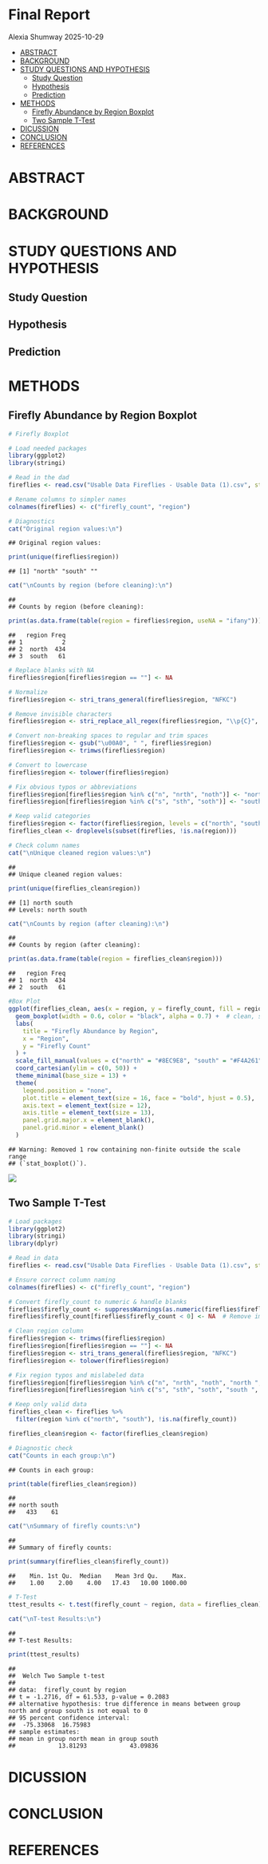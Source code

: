Final Report
================
Alexia Shumway
2025-10-29

- [ABSTRACT](#abstract)
- [BACKGROUND](#background)
- [STUDY QUESTIONS AND HYPOTHESIS](#study-questions-and-hypothesis)
  - [Study Question](#study-question)
  - [Hypothesis](#hypothesis)
  - [Prediction](#prediction)
- [METHODS](#methods)
  - [Firefly Abundance by Region
    Boxplot](#firefly-abundance-by-region-boxplot)
  - [Two Sample T-Test](#two-sample-t-test)
- [DICUSSION](#dicussion)
- [CONCLUSION](#conclusion)
- [REFERENCES](#references)

# ABSTRACT

# BACKGROUND

# STUDY QUESTIONS AND HYPOTHESIS

## Study Question

## Hypothesis

## Prediction

# METHODS

## Firefly Abundance by Region Boxplot

``` r
# Firefly Boxplot

# Load needed packages
library(ggplot2)
library(stringi)

# Read in the dad
fireflies <- read.csv("Usable Data Fireflies - Usable Data (1).csv", stringsAsFactors = FALSE)

# Rename columns to simpler names
colnames(fireflies) <- c("firefly_count", "region")

# Diagnostics
cat("Original region values:\n")
```

    ## Original region values:

``` r
print(unique(fireflies$region))
```

    ## [1] "north" "south" ""

``` r
cat("\nCounts by region (before cleaning):\n")
```

    ## 
    ## Counts by region (before cleaning):

``` r
print(as.data.frame(table(region = fireflies$region, useNA = "ifany")))
```

    ##   region Freq
    ## 1           2
    ## 2  north  434
    ## 3  south   61

``` r
# Replace blanks with NA
fireflies$region[fireflies$region == ""] <- NA

# Normalize 
fireflies$region <- stri_trans_general(fireflies$region, "NFKC")

# Remove invisible characters
fireflies$region <- stri_replace_all_regex(fireflies$region, "\\p{C}", "")

# Convert non-breaking spaces to regular and trim spaces
fireflies$region <- gsub("\u00A0", " ", fireflies$region)
fireflies$region <- trimws(fireflies$region)

# Convert to lowercase
fireflies$region <- tolower(fireflies$region)

# Fix obvious typos or abbreviations
fireflies$region[fireflies$region %in% c("n", "nrth", "noth")] <- "north"
fireflies$region[fireflies$region %in% c("s", "sth", "soth")] <- "south"

# Keep valid categories
fireflies$region <- factor(fireflies$region, levels = c("north", "south"))
fireflies_clean <- droplevels(subset(fireflies, !is.na(region)))

# Check column names
cat("\nUnique cleaned region values:\n")
```

    ## 
    ## Unique cleaned region values:

``` r
print(unique(fireflies_clean$region))
```

    ## [1] north south
    ## Levels: north south

``` r
cat("\nCounts by region (after cleaning):\n")
```

    ## 
    ## Counts by region (after cleaning):

``` r
print(as.data.frame(table(region = fireflies_clean$region)))
```

    ##   region Freq
    ## 1  north  434
    ## 2  south   61

``` r
#Box Plot
ggplot(fireflies_clean, aes(x = region, y = firefly_count, fill = region)) +
  geom_boxplot(width = 0.6, color = "black", alpha = 0.7) +  # clean, solid boxes
  labs(
    title = "Firefly Abundance by Region",
    x = "Region",
    y = "Firefly Count"
  ) +
  scale_fill_manual(values = c("north" = "#8EC9E8", "south" = "#F4A261")) +  # subtle professional palette
  coord_cartesian(ylim = c(0, 50)) +
  theme_minimal(base_size = 13) +
  theme(
    legend.position = "none",
    plot.title = element_text(size = 16, face = "bold", hjust = 0.5),
    axis.text = element_text(size = 12),
    axis.title = element_text(size = 13),
    panel.grid.major.x = element_blank(),
    panel.grid.minor = element_blank()
  )
```

    ## Warning: Removed 1 row containing non-finite outside the scale range
    ## (`stat_boxplot()`).

![](Rmd-Final-Report_files/figure-gfm/unnamed-chunk-1-1.png)<!-- -->

## Two Sample T-Test

``` r
# Load packages
library(ggplot2)
library(stringi)
library(dplyr)

# Read in data
fireflies <- read.csv("Usable Data Fireflies - Usable Data (1).csv", stringsAsFactors = FALSE)

# Ensure correct column naming
colnames(fireflies) <- c("firefly_count", "region")

# Convert firefly_count to numeric & handle blanks
fireflies$firefly_count <- suppressWarnings(as.numeric(fireflies$firefly_count))
fireflies$firefly_count[fireflies$firefly_count < 0] <- NA  # Remove impossible values if any

# Clean region column
fireflies$region <- trimws(fireflies$region)
fireflies$region[fireflies$region == ""] <- NA
fireflies$region <- stri_trans_general(fireflies$region, "NFKC")
fireflies$region <- tolower(fireflies$region)

# Fix region typos and mislabeled data
fireflies$region[fireflies$region %in% c("n", "nrth", "noth", "north ", "northwest")] <- "north"
fireflies$region[fireflies$region %in% c("s", "sth", "soth", "south ", "southeast")] <- "south"

# Keep only valid data
fireflies_clean <- fireflies %>%
  filter(region %in% c("north", "south"), !is.na(firefly_count))

fireflies_clean$region <- factor(fireflies_clean$region)

# Diagnostic check
cat("Counts in each group:\n")
```

    ## Counts in each group:

``` r
print(table(fireflies_clean$region))
```

    ## 
    ## north south 
    ##   433    61

``` r
cat("\nSummary of firefly counts:\n")
```

    ## 
    ## Summary of firefly counts:

``` r
print(summary(fireflies_clean$firefly_count))
```

    ##    Min. 1st Qu.  Median    Mean 3rd Qu.    Max. 
    ##    1.00    2.00    4.00   17.43   10.00 1000.00

``` r
# T-Test
ttest_results <- t.test(firefly_count ~ region, data = fireflies_clean)

cat("\nT-test Results:\n")
```

    ## 
    ## T-test Results:

``` r
print(ttest_results)
```

    ## 
    ##  Welch Two Sample t-test
    ## 
    ## data:  firefly_count by region
    ## t = -1.2716, df = 61.533, p-value = 0.2083
    ## alternative hypothesis: true difference in means between group north and group south is not equal to 0
    ## 95 percent confidence interval:
    ##  -75.33068  16.75983
    ## sample estimates:
    ## mean in group north mean in group south 
    ##            13.81293            43.09836

# DICUSSION

# CONCLUSION

# REFERENCES
